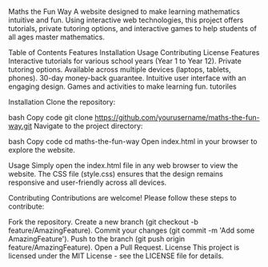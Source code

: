 Maths the Fun Way
A website designed to make learning mathematics intuitive and fun. Using interactive web technologies, this project offers tutorials, private tutoring options, and interactive games to help students of all ages master mathematics.



Table of Contents
Features
Installation
Usage
Contributing
License
Features
Interactive tutorials for various school years (Year 1 to Year 12).
Private tutoring options.
Available across multiple devices (laptops, tablets, phones).
30-day money-back guarantee.
Intuitive user interface with an engaging design.
Games and activities to make learning fun.
tutoriles 


Installation
Clone the repository:

bash
Copy code
git clone https://github.com/yourusername/maths-the-fun-way.git
Navigate to the project directory:

bash
Copy code
cd maths-the-fun-way
Open index.html in your browser to explore the website.

Usage
Simply open the index.html file in any web browser to view the website. The CSS file (style.css) ensures that the design remains responsive and user-friendly across all devices.



Contributing
Contributions are welcome! Please follow these steps to contribute:

Fork the repository.
Create a new branch (git checkout -b feature/AmazingFeature).
Commit your changes (git commit -m 'Add some AmazingFeature').
Push to the branch (git push origin feature/AmazingFeature).
Open a Pull Request.
License
This project is licensed under the MIT License - see the LICENSE file for details.
